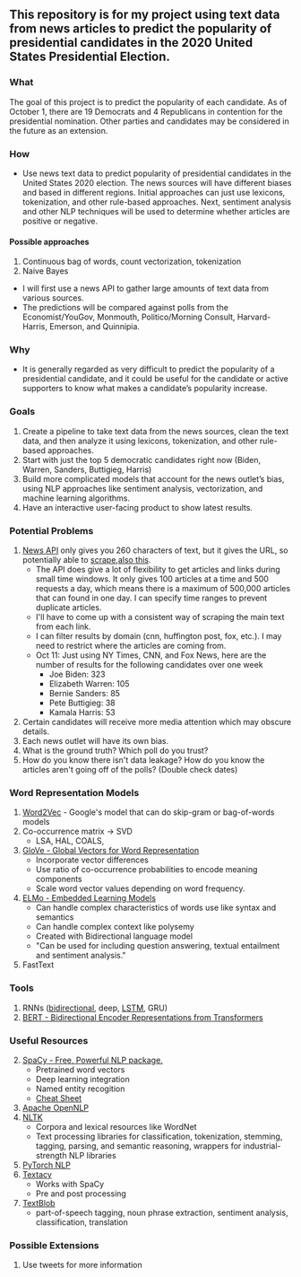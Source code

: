 ## This repository is for my project using text data from news articles to predict the popularity of presidential candidates in the 2020 United States Presidential Election.


### What
The goal of this project is to predict the popularity of each candidate.  As of October 1, there are 19 Democrats and 4 Republicans in contention for the presidential nomination. Other parties and candidates may be considered in the future as an extension.

### How
* Use news text data to predict popularity of presidential candidates in the United States 2020 election. The news sources will have different biases and based in different regions. Initial approaches can just use lexicons, tokenization, and other rule-based approaches. Next, sentiment analysis and other NLP techniques will be used to determine whether articles are positive or negative.

#### Possible approaches
1.  Continuous bag of words, count vectorization, tokenization
2.  Naive Bayes

* I will first use a news API to gather large amounts of text data from various sources.
* The predictions will be compared against polls from the Economist/YouGov, Monmouth, Politico/Morning Consult, Harvard-Harris, Emerson, and Quinnipia.

### Why
* It is generally regarded as very difficult to predict the popularity of a presidential candidate, and it could be useful for the candidate or active supporters to know what makes a candidate’s popularity increase.


### Goals
1.	Create a pipeline to take text data from the news sources, clean the text data, and then analyze it using lexicons, tokenization, and other rule-based approaches.
2.	Start with just the top 5 democratic candidates right now (Biden, Warren, Sanders, Buttigieg, Harris)
3.	Build more complicated models that account for the news outlet’s bias, using NLP approaches like sentiment analysis, vectorization, and machine learning algorithms.
4.	Have an interactive user-facing product to show latest results.


### Potential Problems
1. [News API](https://newsapi.org/) only gives you 260 characters of text, but it gives the URL, so potentially able to [scrape](https://towardsdatascience.com/web-scraping-news-articles-in-python-9dd605799558),[also this](https://hackernoon.com/i-made-a-news-scrapper-with-100-lines-of-python-2e1de1f28f22).
	* The API does give a lot of flexibility to get articles and links during small time windows. It only gives 100 articles at a time and 500 requests a day, which means there is a maximum of 500,000 articles that can found in one day. I can specify time ranges to prevent duplicate articles.
	* I'll have to come up with a consistent way of scraping the main text from each link.
	* I can filter results by domain (cnn, huffington post, fox, etc.). I may need to restrict where the articles are coming from.
	* Oct 11: Just using NY Times, CNN, and Fox News, here are the number of results for the following candidates over one week
		* Joe Biden: 323
		* Elizabeth Warren: 105
		* Bernie Sanders: 85
		* Pete Buttigieg: 38
		* Kamala Harris: 53
2. Certain candidates will receive more media attention which may obscure details.
3. Each news outlet will have its own bias.
2. What is the ground truth? Which poll do you trust?
2. How do you know there isn't data leakage? How do you know the articles aren't going off of the polls? (Double check dates)

### Word Representation Models
1. [Word2Vec](https://code.google.com/archive/p/word2vec/) - Google's model that can do skip-gram or bag-of-words models
2. Co-occurrence matrix -> SVD
	* LSA, HAL, COALS, 
1. [GloVe - Global Vectors for Word Representation](https://nlp.stanford.edu/projects/glove/)
	* Incorporate vector differences
	* Use ratio of co-occurrence probabilities to encode meaning components
	* Scale word vector values depending on word frequency.
4. [ELMo - Embedded Learning Models](https://allennlp.org/elmo)
	* Can handle complex characteristics of words use like syntax and semantics
	* Can handle complex context like polysemy
	* Created with Bidirectional language model
	* "Can be used for including question answering, textual entailment and sentiment analysis."
5. FastText

### Tools
1. RNNs ([bidirectional](https://towardsdatascience.com/a-beginners-guide-on-sentiment-analysis-with-rnn-9e100627c02e), deep, [LSTM](https://towardsdatascience.com/sentiment-analysis-using-lstm-step-by-step-50d074f09948), GRU)
2. [BERT - Bidirectional Encoder Representations from Transformers](https://arxiv.org/abs/1810.04805)




### Useful Resources

2. [SpaCy - Free, Powerful NLP package.](https://spacy.io/)
	* Pretrained word vectors
	* Deep learning integration
	* Named entity recogition
	* [Cheat Sheet](https://www.datacamp.com/community/blog/spacy-cheatsheet)
3. [Apache OpenNLP](https://opennlp.apache.org/)
4. [NLTK](http://www.nltk.org)
	* Corpora and lexical resources like WordNet
	*  Text processing libraries for classification, tokenization, stemming, tagging, parsing, and semantic reasoning, wrappers for industrial-strength NLP libraries 
5. [PyTorch NLP](https://pytorchnlp.readthedocs.io/en/latest/)
6. [Textacy](https://github.com/chartbeat-labs/textacy)
	* Works with SpaCy
	* Pre and post processing
7. [TextBlob](https://textblob.readthedocs.io/en/dev/)
	* part-of-speech tagging, noun phrase extraction, sentiment analysis, classification, translation


### Possible Extensions
1. Use tweets for more information
